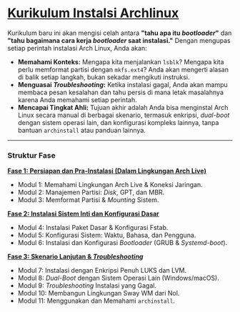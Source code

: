 # **[Kurikulum Instalsi Archlinux][0]**

Kurikulum baru ini akan mengisi celah antara **"tahu apa itu _bootloader_"** dan **"tahu bagaimana cara kerja _bootloader_ saat instalasi."** Dengan mengupas setiap perintah instalasi Arch Linux, Anda akan:

* **Memahami Konteks:** Mengapa kita menjalankan `lsblk`? Mengapa kita perlu memformat partisi dengan `mkfs.ext4`? Anda akan mengerti alasan di balik setiap langkah, bukan sekadar mengikuti instruksi.
* **Menguasai _Troubleshooting_:** Ketika instalasi gagal, Anda akan mampu membaca pesan kesalahan dan tahu persis di mana letak masalahnya karena Anda memahami setiap perintah.
* **Mencapai Tingkat Ahli:** Tujuan akhir adalah Anda bisa menginstal Arch Linux secara manual di berbagai skenario, termasuk enkripsi, _dual-boot_ dengan sistem operasi lain, dan konfigurasi kompleks lainnya, tanpa bantuan `archinstall` atau panduan lainnya.

---

### **Struktur Fase**

**[Fase 1: Persiapan dan Pra-Instalasi (Dalam Lingkungan Arch Live)][1]**
* Modul 1: Memahami Lingkungan Arch Live & Koneksi Jaringan.
* Modul 2: Manajemen Partisi: _Disk_, GPT, dan MBR.
* Modul 3: Memformat Partisi & _Mounting_ Sistem.

**[Fase 2: Instalasi Sistem Inti dan Konfigurasi Dasar][2]**
* Modul 4: Instalasi Paket Dasar & Konfigurasi Fstab.
* Modul 5: Konfigurasi Sistem: Waktu, Bahasa, dan Pengguna.
* Modul 6: Instalasi dan Konfigurasi _Bootloader_ (GRUB & _Systemd-boot_).

**[Fase 3: Skenario Lanjutan & _Troubleshooting_][3]**
* Modul 7: Instalasi dengan Enkripsi Penuh LUKS dan LVM.
* Modul 8: _Dual-Boot_ dengan Sistem Operasi Lain (Windows/macOS).
* Modul 9: _Troubleshooting_ Instalasi yang Gagal.
* Modul 10: Membangun Lingkungan Sway WM dari Nol.
* Modul 11: Menggunakan dan Memahami `archinstall`.

[0]: ./../../../README.md
[1]: ./bagian-1/README.md
[2]: ./bagian-2/README.md
[3]: ./bagian-3/README.md
[4]: ./bagian-4/README.md
